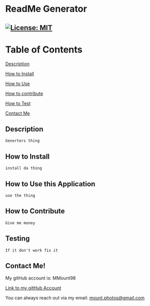 
# ReadMe Generator

## [![License: MIT](https://img.shields.io/badge/license-MIT-green)](https://opensource.org/licenses/MIT')

# Table of Contents

[Description](#description)

  [How to Install](#instal)

  [How to Use](#usage)

  [How to contribute](#contribute)

  [How to Test](#test)

[Contact Me](#contact)

<a name="description"></a>

## Description

    Generters thing

<a name="install"></a>

## How to Install

    install da thing

<a name="usage"></a>

## How to Use this Application

    use the thing

<a name="contribute"></a>

## How to Contribute

    Give me money

<a name="How to Test"></a>

## Testing

    If it don't work fix it

<a name="contact"></a>

## Contact Me!

My gitHub account is: MMount98
  
[Link to my gitHub Account]('https://github.com/MMount98')  
 
You can always reach out via my email: mount.photos@gmail.com
  